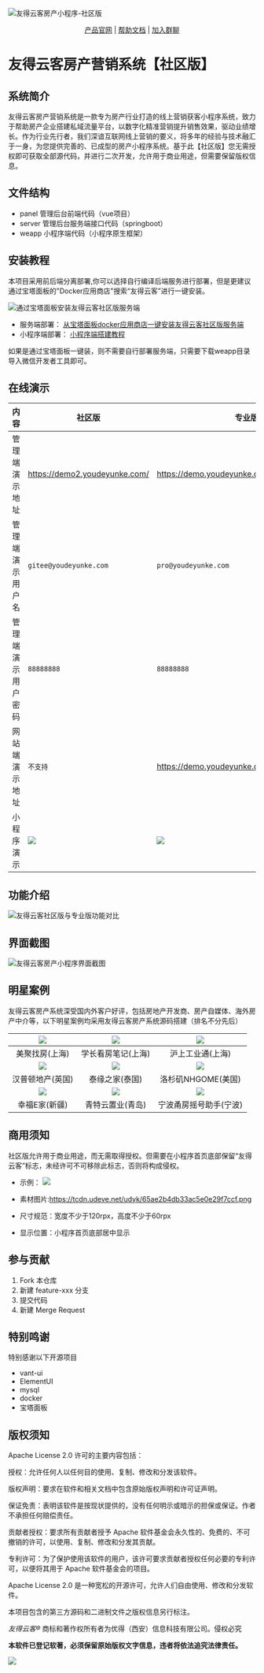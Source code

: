 ![友得云客房产小程序-社区版](https://tcdn.udeve.net/udyk/readme-free-license.png)

<div align="center">

[产品官网](https://www.youdeyunke.com/?statId=6) | [帮助文档](https://youdeyunke.yuque.com/r/organizations/homepage) | [加入群聊](https://tcdn.udeve.net/udyk/66064f7e8ecade73b2385bb3.jpg)

</div>

# 友得云客房产营销系统【社区版】


## 系统简介
友得云客房产营销系统是一款专为房产行业打造的线上营销获客小程序系统，致力于帮助房产企业搭建私域流量平台，以数字化精准营销提升销售效果，驱动业绩增长。作为行业先行者，我们深谙互联网线上营销的要义，将多年的经验与技术融汇于一身，为您提供完善的、已成型的房产小程序系统。基于此【社区版】您无需授权即可获取全部源代码，并进行二次开发，允许用于商业用途，但需要保留版权信息。

## 文件结构

* panel 管理后台前端代码（vue项目）
* server 管理后台服务端接口代码（springboot）
* weapp 小程序端代码（小程序原生框架）



## 安装教程

本项目采用前后端分离部署,你可以选择自行编译后端服务进行部署，但是更建议通过宝塔面板的"Docker应用商店"搜索“友得云客”进行一键安装。

![通过宝塔面板安装友得云客社区版服务端](https://tcdn.udeve.net/udyk/6745a850e4b080e6edec3dad.png)

*  服务端部署： [从宝塔面板docker应用商店一键安装友得云客社区版服务端](https://youdeyunke.yuque.com/fbxh1v/install/bt)
*  小程序端部署： [小程序端搭建教程](https://youdeyunke.yuque.com/fbxh1v/install/dt57os0gz4dk8h5b)

如果是通过宝塔面板一键装，则不需要自行部署服务端，只需要下载weapp目录导入微信开发者工具即可。


## 在线演示

| 内容 | 社区版|  专业版   |
| --- | --- | --- |
| 管理端演示地址 | https://demo2.youdeyunke.com/ | https://demo.youdeyunke.com/admin/index.html |
| 管理端演示用户名 | 	`gitee@youdeyunke.com` | `pro@youdeyunke.com` |
| 管理端演示用户密码 | `88888888` | `88888888` |
| 网站端演示地址 | `不支持` | https://demo.youdeyunke.com |
| 小程序演示 | ![](https://tcdn.udeve.net/udyk/672eec7ae4b07694cf4cb409.png) |  ![](https://tcdn.udeve.net/udyk/65a0d469b33aac0d968a3529.jpg) |

## 功能介绍

![友得云客社区版与专业版功能对比](https://tcdn.udeve.net/udyk/features.png)


## 界面截图
![友得云客房产小程序界面截图](https://demo-1255998955.cos.ap-shanghai.myqcloud.com/udyk/screens.png)


## 明星案例

友得云客房产系统深受国内外客户好评，包括房地产开发商、房产自媒体、海外房产中介等，以下明星案例均采用友得云客房产系统源码搭建（排名不分先后）

|                  ![](https://tcdn.udeve.net/udyk/6763e9f8e4b0c65a95b09f68.jpg)                   | ![](https://tcdn.udeve.net/fang2021/58e662ca-e7af-4e57-bed3-d2280831127f.jpg) |                  ![](https://tcdn.udeve.net/udyk/6763eac5e4b0c65a95b09f69.jpg)                   |
|:------------------------------------------------------------------------------------------------:|:-------------------------------------------------------------------------------------------------:|:------------------------------------------------------------------------------------------------:|
|                                               美聚找房(上海)                                               |                                              学长看房笔记(上海)                                               |                                              沪上工业通(上海)                                              |
| ![](https://tcdn.udeve.net/fang2021/2fb1dc49-a444-4d66-8de2-7dac4221f166.jpg?imageView2/2/w/400) | ![](https://tcdn.udeve.net/udyk/6763eb8de4b0c65a95b09f6a.jpg)  |                  ![](https://tcdn.udeve.net/udyk/6763ec6ee4b0c65a95b09f6b.jpg)                   |
|                                             汉普顿地产(英国)                                              |                                               泰缘之家(泰国)                                                |                                            洛杉矶NHGOME(美国)                                             |
| ![](https://tcdn.udeve.net/udyk/6763ed19e4b0c65a95b09f6c.jpg?imageView2/2/w/400) | ![](https://tcdn.udeve.net/fang2021/2a013aa5-466e-436a-85fc-aa1c8f62e6d9.jpg?imageView2/2/w/400)  | ![](https://tcdn.udeve.net/fang2021/0fada889-b400-4b29-bc14-bf2e2202490d.jpg?imageView2/2/w/400) |
|                                                 幸福E家(新疆)                                                 |                                               青特云置业(青岛)                                                |                                             宁波甬房摇号助手(宁波)                                             |




## 商用须知

社区版允许用于商业用途，而无需取得授权。但需要在小程序首页底部保留“友得云客”标志，未经许可不可移除此标志，否则将构成侵权。

* 示例：
![](https://tcdn.udeve.net/udyk/readme-footer-remark.png)

* 素材图片:https://tcdn.udeve.net/udyk/65ae2b4db33ac5e0e29f7ccf.png
* 尺寸规范：宽度不少于120rpx，高度不少于60rpx
* 显示位置：小程序首页底部居中显示


## 参与贡献

1. Fork 本仓库
2. 新建 feature-xxx 分支
3. 提交代码
4. 新建 Merge Request


## 特别鸣谢
特别感谢以下开源项目

 * vant-ui
 * ElementUI
 * mysql
 * docker
 * 宝塔面板
 

## 版权须知

Apache License 2.0 许可的主要内容包括：

授权：允许任何人以任何目的使用、复制、修改和分发该软件。

版权声明：要求在软件和相关文档中包含原始版权声明和许可证声明。

保证免责：表明该软件是按现状提供的，没有任何明示或暗示的担保或保证。作者不承担任何赔偿责任。

贡献者授权：要求所有贡献者授予 Apache 软件基金会永久性的、免费的、不可撤销的许可，以使用、复制、修改和分发其贡献。

专利许可：为了保护使用该软件的用户，该许可要求贡献者授权任何必要的专利许可，以便将其用于 Apache 软件基金会的项目。

Apache License 2.0 是一种宽松的开源许可，允许人们自由使用、修改和分发软件。

本项目包含的第三方源码和二进制文件之版权信息另行标注。

*友得云客®* 商标和著作权所有者为优得（西安）信息科技有限公司。侵权必究

**本软件已登记软著，必须保留原始版权文字信息，违者将依法追究法律责任。**


![](https://tcdn.udeve.net/udyk/672eef97e4b07694cf4cb40a.png?t=1)
